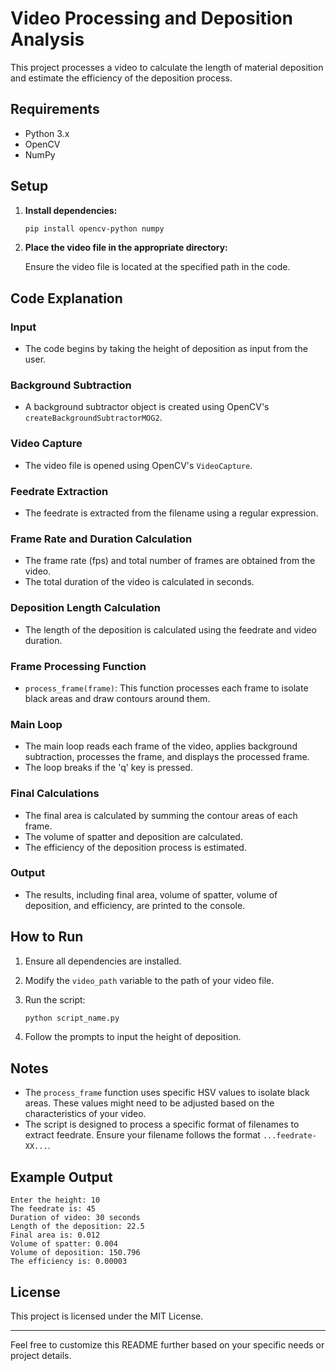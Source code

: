 
# Video Processing and Deposition Analysis

This project processes a video to calculate the length of material deposition and estimate the efficiency of the deposition process.

## Requirements

- Python 3.x
- OpenCV
- NumPy

## Setup

1. **Install dependencies:**

   ```bash
   pip install opencv-python numpy
   ```

2. **Place the video file in the appropriate directory:**

   Ensure the video file is located at the specified path in the code.

## Code Explanation

### Input

- The code begins by taking the height of deposition as input from the user.
  
### Background Subtraction

- A background subtractor object is created using OpenCV's `createBackgroundSubtractorMOG2`.

### Video Capture

- The video file is opened using OpenCV's `VideoCapture`.

### Feedrate Extraction

- The feedrate is extracted from the filename using a regular expression.

### Frame Rate and Duration Calculation

- The frame rate (fps) and total number of frames are obtained from the video.
- The total duration of the video is calculated in seconds.

### Deposition Length Calculation

- The length of the deposition is calculated using the feedrate and video duration.

### Frame Processing Function

- `process_frame(frame)`: This function processes each frame to isolate black areas and draw contours around them.

### Main Loop

- The main loop reads each frame of the video, applies background subtraction, processes the frame, and displays the processed frame.
- The loop breaks if the 'q' key is pressed.

### Final Calculations

- The final area is calculated by summing the contour areas of each frame.
- The volume of spatter and deposition are calculated.
- The efficiency of the deposition process is estimated.

### Output

- The results, including final area, volume of spatter, volume of deposition, and efficiency, are printed to the console.

## How to Run

1. Ensure all dependencies are installed.
2. Modify the `video_path` variable to the path of your video file.
3. Run the script:

   ```bash
   python script_name.py
   ```

4. Follow the prompts to input the height of deposition.

## Notes

- The `process_frame` function uses specific HSV values to isolate black areas. These values might need to be adjusted based on the characteristics of your video.
- The script is designed to process a specific format of filenames to extract feedrate. Ensure your filename follows the format `...feedrate-XX...`.

## Example Output

```
Enter the height: 10
The feedrate is: 45
Duration of video: 30 seconds
Length of the deposition: 22.5
Final area is: 0.012
Volume of spatter: 0.004
Volume of deposition: 150.796
The efficiency is: 0.00003
```

## License

This project is licensed under the MIT License.

---

Feel free to customize this README further based on your specific needs or project details.
